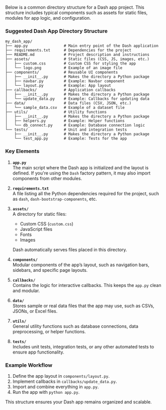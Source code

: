 Below is a common directory structure for a Dash app project. This structure includes typical components such as assets for static files, modules for app logic, and configuration.

### Suggested Dash App Directory Structure

```
my_dash_app/
├── app.py                # Main entry point of the Dash application
├── requirements.txt      # Dependencies for the project
├── README.md             # Project description and instructions
├── assets/               # Static files (CSS, JS, images, etc.)
│   ├── custom.css        # Custom CSS for styling the app
│   └── logo.png          # Example of an image file
├── components/           # Reusable UI components
│   ├── __init__.py       # Makes the directory a Python package
│   ├── navbar.py         # Example: Navbar component
│   └── layout.py         # Example: App layout
├── callbacks/            # Application callbacks
│   ├── __init__.py       # Makes the directory a Python package
│   └── update_data.py    # Example: Callbacks for updating data
├── data/                 # Data files (CSV, JSON, etc.)
│   └── sample_data.csv   # Example of a dataset file
├── utils/                # Utility functions
│   ├── __init__.py       # Makes the directory a Python package
│   ├── helpers.py        # Example: Helper functions
│   └── db_connect.py     # Example: Database connection logic
└── tests/                # Unit and integration tests
    ├── __init__.py       # Makes the directory a Python package
    └── test_app.py       # Example: Tests for the app
```

### Key Elements
1. **`app.py`**  
   The main script where the Dash app is initialized and the layout is defined. If you're using the `Dash` factory pattern, it may also import components from other modules.

2. **`requirements.txt`**  
   A file listing all the Python dependencies required for the project, such as `dash`, `dash-bootstrap-components`, etc.

3. **`assets/`**  
   A directory for static files:
   - Custom CSS (`custom.css`)
   - JavaScript files
   - Fonts
   - Images

   Dash automatically serves files placed in this directory.

4. **`components/`**  
   Modular components of the app’s layout, such as navigation bars, sidebars, and specific page layouts.

5. **`callbacks/`**  
   Contains the logic for interactive callbacks. This keeps the `app.py` clean and modular.

6. **`data/`**  
   Stores sample or real data files that the app may use, such as CSVs, JSONs, or Excel files.

7. **`utils/`**  
   General utility functions such as database connections, data preprocessing, or helper functions.

8. **`tests/`**  
   Includes unit tests, integration tests, or any other automated tests to ensure app functionality.

### Example Workflow
1. Define the app layout in `components/layout.py`.
2. Implement callbacks in `callbacks/update_data.py`.
3. Import and combine everything in `app.py`.
4. Run the app with `python app.py`.

This structure ensures your Dash app remains organized and scalable.